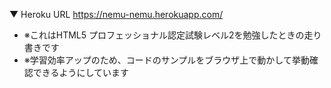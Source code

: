 ▼ Heroku URL
https://nemu-nemu.herokuapp.com/

* ※これはHTML5 プロフェッショナル認定試験レベル2を勉強したときの走り書きです
* ※学習効率アップのため、コードのサンプルをブラウザ上で動かして挙動確認できるようにしています

